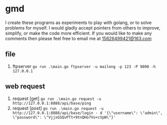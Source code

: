 # gmd
I create these  programs as experiments to play with golang, or to solve problems for myself. I would gladly accept pointers from others to improve, simplify, or make the code more efficient. If you would like to make any comments then please feel free to email me at 15626499421@163.com

## file
1. ftpserver
   `go run .\main.go ftpserver -u mailong -p 123 -P 9090 -h 127.0.0.1`


## web request
1. request [get]
   `go run .\main.go request -u http://127.0.0.1:8888/api/base/ping`
2. request [post]
   `go run .\main.go request -u http://127.0.0.1:8888/api/base/login -
   d '{\"username\": \"admin\", \"password\": \"VjjxGSQvPTt+9tnQHo7Vo+cVpW\"}'`
